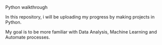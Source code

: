 Python walkthrough

In this repository, i will be uploading my progress by making projects in Python.

My goal is to be more familiar with Data Analysis, Machine Learning and Automate processes.
